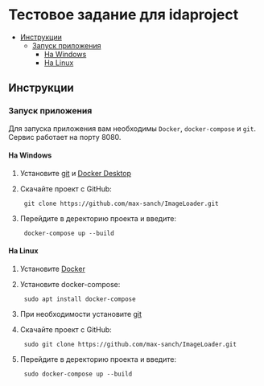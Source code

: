 # Тестовое задание для idaproject


* [Инструкции](#guides)
    * [Запуск приложения](#launch-app)
        * [На Windows](#Windows)
        * [На Linux](#Linux)

## <a name="guides"></a> Инструкции

### <a name="launch-app"></a>Запуск приложения

Для запуска приложения вам необходимы `Docker`, `docker-compose` и `git`.
<br>
Сервис работает на порту 8080.

#### <a name="Windows"></a>На Windows

1) Установите [git](https://git-scm.com/downloads) и [Docker Desktop](https://www.docker.com/products/docker-desktop)

2) Скачайте проект с GitHub:
   
        git clone https://github.com/max-sanch/ImageLoader.git

3) Перейдите в деректорию проекта и введите:

	    docker-compose up --build

#### <a name="Linux"></a>На Linux

1) Установите [Docker](https://www.digitalocean.com/community/tutorials/how-to-install-and-use-docker-on-ubuntu-20-04-ru)

2) Установите docker-compose:

        sudo apt install docker-compose

3) При необходимости установите [git](https://git-scm.com/downloads)

4) Скачайте проект с GitHub:
   
        sudo git clone https://github.com/max-sanch/ImageLoader.git
    
5) Перейдите в деректорию проекта и введите:

	    sudo docker-compose up --build